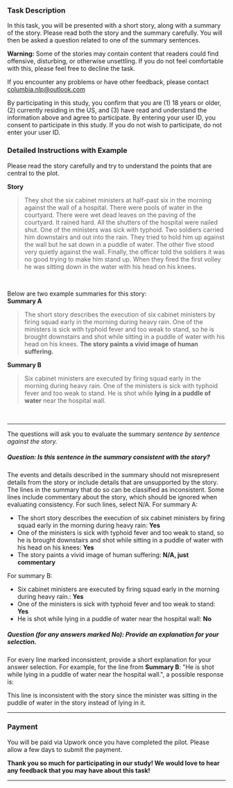 ### Task Description
In this task, you will be presented with a short story, along with a summary of the story. Please read both the story and the summary carefully. You will then be asked a question related to one of the summary sentences.

**Warning:** Some of the stories may contain content that readers could find offensive, disturbing, or otherwise unsettling. If you do not feel comfortable with this, please feel free to decline the task.

If you encounter any problems or have other feedback, please contact columbia.nlp@outlook.com

By participating in this study, you confirm that you are (1) 18 years or older, (2) currently residing in the US, and (3) have read and understand the information above and agree to participate. By entering your user ID, you consent to participate in this study. If you do not wish to participate, do not enter your user ID.

### Detailed Instructions with Example
Please read the story carefully and try to understand the points that are central to the plot. 

**Story**
>They shot the six cabinet ministers at half-past six in the morning against the wall of a hospital. There were pools of water in the courtyard. There were wet dead leaves on the paving of the courtyard. It rained hard. All the shutters of the hospital were nailed shut. One of the ministers was sick with typhoid. Two soldiers carried him downstairs and out into the rain. They tried to hold him up against the wall but he sat down in a puddle of water. The other five stood very quietly against the wall. Finally, the officer told the soldiers it was no good trying to make him stand up. When they fired the first volley he was sitting down in the water with his head on his knees.

&nbsp;

Below are two example summaries for this story:\
**Summary A**
>The short story describes the execution of six cabinet ministers by firing squad early in the morning during heavy rain. One of the ministers is sick with typhoid fever and too weak to stand, so he is brought downstairs and shot while sitting in a puddle of water with his head on his knees. **The story paints a vivid image of human suffering.**

**Summary B**
>Six cabinet ministers are executed by firing squad early in the morning during heavy rain. One of the ministers is sick with typhoid fever and too weak to stand. He is shot while **lying in a puddle of water** near the hospital wall.

&nbsp;

---

The questions will ask you to evaluate the summary *sentence by sentence against the story.*

##### Question: Is this sentence in the summary consistent with the story?

The events and details described in the summary should not misrepresent details from the story or include details that are unsupported by the story. The lines in the summary that do so can be classified as inconsistent. Some lines include commentary about the story, which should be ignored when evaluating consistency. For such lines, select N/A. For summary A:

* The short story describes the execution of six cabinet ministers by firing squad early in the morning during heavy rain: **Yes**
* One of the ministers is sick with typhoid fever and too weak to stand, so he is brought downstairs and shot while sitting in a puddle of water with his head on his knees: **Yes**
* The story paints a vivid image of human suffering: **N/A, just commentary**

For summary B:

* Six cabinet ministers are executed by firing squad early in the morning during heavy rain.: **Yes**
* One of the ministers is sick with typhoid fever and too weak to stand: **Yes**
* He is shot while lying in a puddle of water near the hospital wall: **No**

##### Question (for any answers marked No): Provide an explanation for your selection.

For every line marked inconsistent, provide a short explanation for your answer selection. For example, for the line from **Summary B**: "He is shot while lying in a puddle of water near the hospital wall.", a possible response is:

This line is inconsistent with the story since the minister was sitting in the puddle of water in the story instead of lying in it.

---

### Payment
You will be paid via Upwork once you have completed the pilot. Please allow a few days to submit the payment. 

**Thank you so much for participating in our study! We would love to hear any feedback that you may have about this task!**

---
 